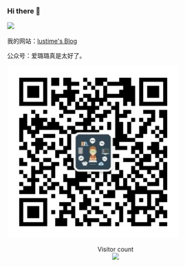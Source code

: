 ### Hi there 👋 

<img src="https://github-readme-stats.vercel.app/api?username=lustime&show_icons=true&theme=Gradient" width="450px">


我的网站：[lustime's Blog](http://lustime.uenas.top:4000/)

公众号：爱璐璐真是太好了。

<img width="400px" src="https://github.com/lustime/lustime/blob/6932eb659319bf919cc49fe3214c6a0cd3172deb/weixin.jpg">
<p align="center"> 
  Visitor count<br>
  <img src="https://profile-counter.glitch.me/liangtengyu/count.svg" />
</p>
